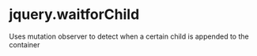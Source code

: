 # jquery.waitforChild
Uses mutation observer to detect when a certain child is appended to the container
